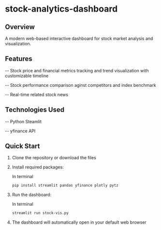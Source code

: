 # stock-analytics-dashboard

## Overview
A modern web-based interactive dashboard for stock market analysis and visualization.

## Features
-- Stock price and financial metrics tracking and trend visualization with customizable timeline

-- Stock performance comparison aginst competitors and index benchmark

-- Real-time related stock news

## Technologies Used
-- Python Steamlit

-- yfinance API

## Quick Start
1. Clone the repository or download the files

2. Install required packages:

    In terminal
   ```bash
   pip install streamlit pandas yfinance plotly pytz
   ```

3. Run the dashboard:

    In terminal
    
   ```bash
   streamlit run stock-vis.py
   ```

4. The dashboard will automatically open in your default web browser
